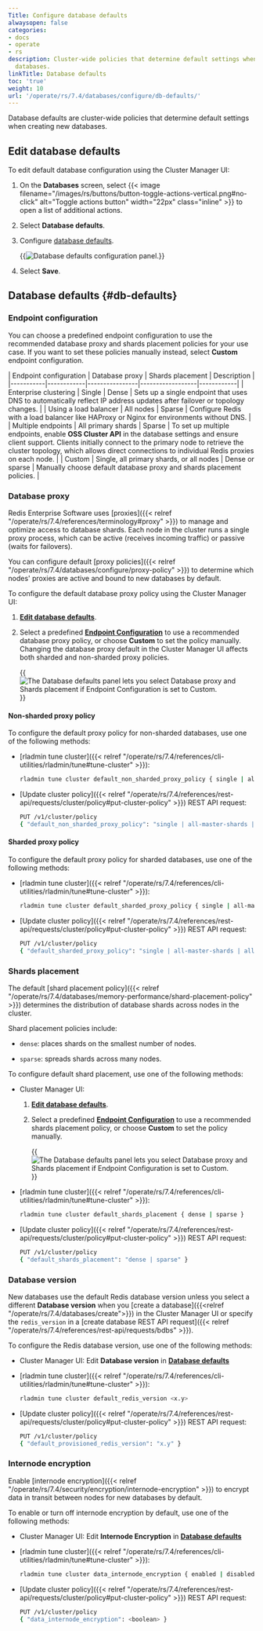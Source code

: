 ```yaml
---
Title: Configure database defaults
alwaysopen: false
categories:
- docs
- operate
- rs
description: Cluster-wide policies that determine default settings when creating new
  databases.
linkTitle: Database defaults
toc: 'true'
weight: 10
url: '/operate/rs/7.4/databases/configure/db-defaults/'
---
```


Database defaults are cluster-wide policies that determine default settings when creating new databases.

## Edit database defaults

To edit default database configuration using the Cluster Manager UI:

1. On the **Databases** screen, select {{< image filename="/images/rs/buttons/button-toggle-actions-vertical.png#no-click" alt="Toggle actions button" width="22px" class="inline" >}} to open a list of additional actions.

1. Select **Database defaults**.

1. Configure [database defaults](#db-defaults).

    {{<image filename="images/rs/screenshots/databases/db-defaults.png" alt="Database defaults configuration panel.">}}

1. Select **Save**.

## Database defaults {#db-defaults}

### Endpoint configuration

You can choose a predefined endpoint configuration to use the recommended database proxy and shards placement policies for your use case. If you want to set these policies manually instead, select **Custom** endpoint configuration.

| Endpoint configuration | Database proxy | Shards placement | Description |
|-----------|------------|----------------|------------------|------------|
| Enterprise clustering | Single | Dense | Sets up a single endpoint that uses DNS to automatically reflect IP address updates after failover or topology changes. |
| Using a load balancer | All nodes | Sparse | Configure Redis with a load balancer like HAProxy or Nginx for environments without DNS. |
| Multiple endpoints | All primary shards | Sparse | To set up multiple endpoints, enable **OSS Cluster API** in the database settings and ensure client support. Clients initially connect to the primary node to retrieve the cluster topology, which allows direct connections to individual Redis proxies on each node. |
| Custom | Single, all primary shards, or all nodes | Dense or sparse | Manually choose default database proxy and shards placement policies. |

### Database proxy

Redis Enterprise Software uses [proxies]({{< relref "/operate/rs/7.4/references/terminology#proxy" >}}) to manage and optimize access to database shards. Each node in the cluster runs a single proxy process, which can be active (receives incoming traffic) or passive (waits for failovers).

You can configure default [proxy policies]({{< relref "/operate/rs/7.4/databases/configure/proxy-policy" >}}) to determine which nodes' proxies are active and bound to new databases by default.

To configure the default database proxy policy using the Cluster Manager UI:

1. [**Edit database defaults**](#edit-database-defaults). 

1. Select a predefined [**Endpoint Configuration**](#endpoint-configuration) to use a recommended database proxy policy, or choose **Custom** to set the policy manually. Changing the database proxy default in the Cluster Manager UI affects both sharded and non-sharded proxy policies.

    {{<image filename="images/rs/screenshots/databases/db-defaults-endpoint-config-custom.png" alt="The Database defaults panel lets you select Database proxy and Shards placement if Endpoint Configuration is set to Custom.">}}

#### Non-sharded proxy policy

To configure the default proxy policy for non-sharded databases, use one of the following methods:

- [rladmin tune cluster]({{< relref "/operate/rs/7.4/references/cli-utilities/rladmin/tune#tune-cluster" >}}): 
    
    ```sh
    rladmin tune cluster default_non_sharded_proxy_policy { single | all-master-shards | all-nodes }
    ```

- [Update cluster policy]({{< relref "/operate/rs/7.4/references/rest-api/requests/cluster/policy#put-cluster-policy" >}}) REST API request:

    ```sh
    PUT /v1/cluster/policy 
    { "default_non_sharded_proxy_policy": "single | all-master-shards | all-nodes" }
    ```

#### Sharded proxy policy

To configure the default proxy policy for sharded databases, use one of the following methods:

- [rladmin tune cluster]({{< relref "/operate/rs/7.4/references/cli-utilities/rladmin/tune#tune-cluster" >}}): 
    
    ```sh
    rladmin tune cluster default_sharded_proxy_policy { single | all-master-shards | all-nodes }
    ```

- [Update cluster policy]({{< relref "/operate/rs/7.4/references/rest-api/requests/cluster/policy#put-cluster-policy" >}}) REST API request:

    ```sh
    PUT /v1/cluster/policy 
    { "default_sharded_proxy_policy": "single | all-master-shards | all-nodes" }
    ```

### Shards placement

The default [shard placement policy]({{< relref "/operate/rs/7.4/databases/memory-performance/shard-placement-policy" >}}) determines the distribution of database shards across nodes in the cluster.

Shard placement policies include:

- `dense`: places shards on the smallest number of nodes.

- `sparse`: spreads shards across many nodes.

To configure default shard placement, use one of the following methods:

- Cluster Manager UI:

    1. [**Edit database defaults**](#edit-database-defaults). 

    1. Select a predefined [**Endpoint Configuration**](#endpoint-configuration) to use a recommended shards placement policy, or choose **Custom** to set the policy manually.

        {{<image filename="images/rs/screenshots/databases/db-defaults-endpoint-config-custom.png" alt="The Database defaults panel lets you select Database proxy and Shards placement if Endpoint Configuration is set to Custom.">}}

- [rladmin tune cluster]({{< relref "/operate/rs/7.4/references/cli-utilities/rladmin/tune#tune-cluster" >}}): 
    
    ```sh
    rladmin tune cluster default_shards_placement { dense | sparse }
    ```

- [Update cluster policy]({{< relref "/operate/rs/7.4/references/rest-api/requests/cluster/policy#put-cluster-policy" >}}) REST API request:

    ```sh
    PUT /v1/cluster/policy 
    { "default_shards_placement": "dense | sparse" }
    ```

### Database version

New databases use the default Redis database version unless you select a different **Database version** when you [create a database]({{<relref "/operate/rs/7.4/databases/create">}}) in the Cluster Manager UI or specify the `redis_version` in a [create database REST API request]({{< relref "/operate/rs/7.4/references/rest-api/requests/bdbs" >}}).

To configure the Redis database version, use one of the following methods:

- Cluster Manager UI: Edit **Database version** in [**Database defaults**](#edit-database-defaults)


- [rladmin tune cluster]({{< relref "/operate/rs/7.4/references/cli-utilities/rladmin/tune#tune-cluster" >}}): 
    
    ```sh
    rladmin tune cluster default_redis_version <x.y>
    ```

- [Update cluster policy]({{< relref "/operate/rs/7.4/references/rest-api/requests/cluster/policy#put-cluster-policy" >}}) REST API request:

    ```sh
    PUT /v1/cluster/policy 
    { "default_provisioned_redis_version": "x.y" }
    ```

### Internode encryption

Enable [internode encryption]({{< relref "/operate/rs/7.4/security/encryption/internode-encryption" >}}) to encrypt data in transit between nodes for new databases by default.

To enable or turn off internode encryption by default, use one of the following methods:

- Cluster Manager UI: Edit **Internode Encryption** in [**Database defaults**](#edit-database-defaults)

- [rladmin tune cluster]({{< relref "/operate/rs/7.4/references/cli-utilities/rladmin/tune#tune-cluster" >}}): 
    
    ```sh
    rladmin tune cluster data_internode_encryption { enabled | disabled }
    ```

- [Update cluster policy]({{< relref "/operate/rs/7.4/references/rest-api/requests/cluster/policy#put-cluster-policy" >}}) REST API request:

    ```sh
    PUT /v1/cluster/policy 
    { "data_internode_encryption": <boolean> }
    ```
